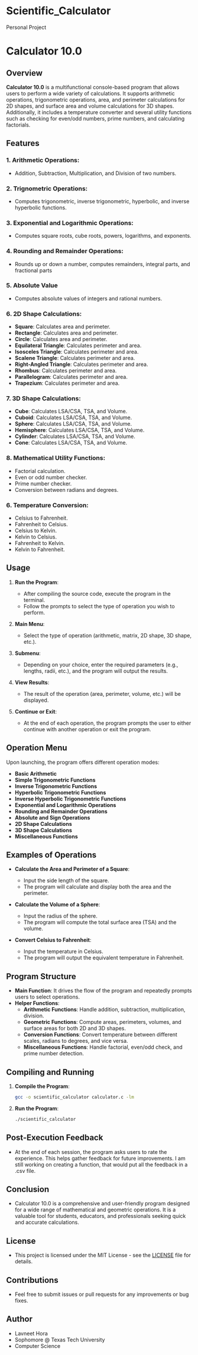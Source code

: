 # Scientific_Calculator
Personal Project
# Calculator 10.0

## Overview

**Calculator 10.0** is a multifunctional console-based program that allows users to perform a wide variety of calculations. It supports arithmetic operations, trigonometric operations, area, and perimeter calculations for 2D shapes, and surface area and volume calculations for 3D shapes. Additionally, it includes a temperature converter and several utility functions such as checking for even/odd numbers, prime numbers, and calculating factorials.

## Features

### 1. Arithmetic Operations:
- Addition, Subtraction, Multiplication, and Division of two numbers.
  
### 2. Trignometric Operations:
- Computes trigonometric, inverse trigonometric, hyperbolic, and inverse hyperbolic functions.

### 3. Exponential and Logarithmic Operations: 
- Computes square roots, cube roots, powers, logarithms, and exponents.

### 4. Rounding and Remainder Operations:
- Rounds up or down a number, computes remainders, integral parts, and fractional parts

### 5. Absolute Value
- Computes absolute values of integers and rational numbers.

### 6. 2D Shape Calculations:
- **Square**: Calculates area and perimeter.
- **Rectangle**: Calculates area and perimeter.
- **Circle**: Calculates area and perimeter.
- **Equilateral Triangle**: Calculates perimeter and area.
- **Isosceles Triangle**: Calculates perimeter and area.
- **Scalene Triangle**: Calculates perimeter and area.
- **Right-Angled Triangle**: Calculates perimeter and area.
- **Rhombus**: Calculates perimeter and area.
- **Parallelogram**: Calculates perimeter and area.
- **Trapezium**: Calculates perimeter and area.

### 7. 3D Shape Calculations:
- **Cube**: Calculates LSA/CSA, TSA, and Volume.
- **Cuboid**: Calculates LSA/CSA, TSA, and Volume.
- **Sphere**: Calculates LSA/CSA, TSA, and Volume.
- **Hemisphere**: Calculates LSA/CSA, TSA, and Volume.
- **Cylinder**: Calculates LSA/CSA, TSA, and Volume.
- **Cone**: Calculates LSA/CSA, TSA, and Volume.

### 8. Mathematical Utility Functions:
- Factorial calculation.
- Even or odd number checker.
- Prime number checker.
- Conversion between radians and degrees.
  
### 6. Temperature Conversion:
- Celsius to Fahrenheit.
- Fahrenheit to Celsius.
- Celsius to Kelvin.
- Kelvin to Celsius.
- Fahrenheit to Kelvin.
- Kelvin to Fahrenheit.

## Usage

1. **Run the Program**:
   - After compiling the source code, execute the program in the terminal.
   - Follow the prompts to select the type of operation you wish to perform.

2. **Main Menu**:
   - Select the type of operation (arithmetic, matrix, 2D shape, 3D shape, etc.).
   
3. **Submenu**:
   - Depending on your choice, enter the required parameters (e.g., lengths, radii, etc.), and the program will output the results.
  
4. **View Results**:
   - The result of the operation (area, perimeter, volume, etc.) will be displayed.

5. **Continue or Exit**:
   - At the end of each operation, the program prompts the user to either continue with another operation or exit the program.

## Operation Menu

Upon launching, the program offers different operation modes:
- **Basic Arithmetic**
- **Simple Trigonometric Functions**
- **Inverse Trigonometric Functions**
- **Hyperbolic Trigonometric Functions**
- **Inverse Hyperbolic Trigonometric Functions**
- **Exponential and Logarithmic Operations**
- **Rounding and Remainder Operations**
- **Absolute and Sign Operations**
- **2D Shape Calculations**
- **3D Shape Calculations**
- **Miscellaneous Functions**

## Examples of Operations

- **Calculate the Area and Perimeter of a Square**:
  - Input the side length of the square.
  - The program will calculate and display both the area and the perimeter.
  
- **Calculate the Volume of a Sphere**:
  - Input the radius of the sphere.
  - The program will compute the total surface area (TSA) and the volume.
  
- **Convert Celsius to Fahrenheit**:
  - Input the temperature in Celsius.
  - The program will output the equivalent temperature in Fahrenheit.

## Program Structure

- **Main Function**: It drives the flow of the program and repeatedly prompts users to select operations.
- **Helper Functions**:
  - **Arithmetic Functions**: Handle addition, subtraction, multiplication, division.
  - **Geometric Functions**: Compute areas, perimeters, volumes, and surface areas for both 2D and 3D shapes.
  - **Conversion Functions**: Convert temperature between different scales, radians to degrees, and vice versa.
  - **Miscellaneous Functions**: Handle factorial, even/odd check, and prime number detection.

## Compiling and Running

1. **Compile the Program**:
   ```bash
   gcc -o scientific_calculator calculator.c -lm
2. **Run the Program**:
   ```bash
   ./scientific_calculator

## Post-Execution Feedback

- At the end of each session, the program asks users to rate the experience. This helps gather feedback for future improvements. I am still working on creating a function, that would put all the feedback in a .csv file.

## Conclusion

- Calculator 10.0 is a comprehensive and user-friendly program designed for a wide range of mathematical and geometric operations. It is a valuable tool for students, educators, and professionals seeking quick and accurate calculations.

## License

- This project is licensed under the MIT License - see the [LICENSE](LICENSE) file for details.

## Contributions

- Feel free to submit issues or pull requests for any improvements or bug fixes.

## Author

- Lavneet Hora
- Sophomore @ Texas Tech University
- Computer Science
